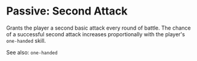 # Passive: Second Attack
Grants the player a second basic attack every round of battle. The chance of a
successful second attack increases proportionally with the player's `one-handed`
skill.

See also: `one-handed`
